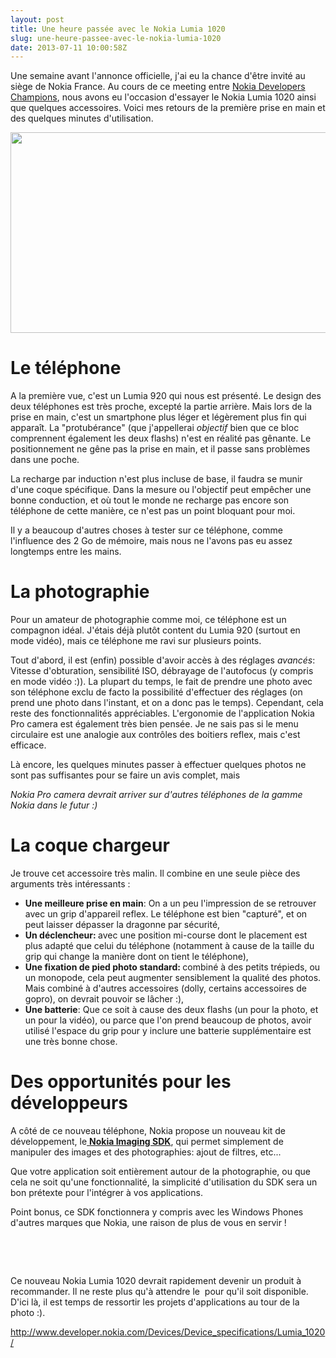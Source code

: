 ```yaml
---
layout: post
title: Une heure passée avec le Nokia Lumia 1020
slug: une-heure-passee-avec-le-nokia-lumia-1020
date: 2013-07-11 10:00:58Z
---
```


Une semaine avant l'annonce officielle, j'ai eu la chance d'être invité au siège de Nokia France. Au cours de ce meeting entre <a href="http://www.developer.nokia.com/Community/Champions/" target="_blank">Nokia Developers Champions</a>, nous avons eu l'occasion d'essayer le Nokia Lumia 1020 ainsi que quelques accessoires. Voici mes retours de la première prise en main et des quelques minutes d'utilisation.
<p style="text-align: center;"><img class="aligncenter" alt="" src="http://www.developer.nokia.com/Devices/Device_specifications/Lumia_1020/Lumia_1020_main.png" width="612" height="321" /></p>

<h1>Le téléphone</h1>
A la première vue, c'est un Lumia 920 qui nous est présenté. Le design des deux téléphones est très proche, excepté la partie arrière. Mais lors de la prise en main, c'est un smartphone plus léger et légèrement plus fin qui apparaît. La "protubérance" (que j'appellerai <em>objectif</em> bien que ce bloc comprennent également les deux flashs) n'est en réalité pas gênante. Le positionnement ne gêne pas la prise en main, et il passe sans problèmes dans une poche.

La recharge par induction n'est plus incluse de base, il faudra se munir d'une coque spécifique. Dans la mesure ou l'objectif peut empêcher une bonne conduction, et où tout le monde ne recharge pas encore son téléphone de cette manière, ce n'est pas un point bloquant pour moi.

Il y a beaucoup d'autres choses à tester sur ce téléphone, comme l'influence des 2 Go de mémoire, mais nous ne l'avons pas eu assez longtemps entre les mains.
<h1>La photographie</h1>
Pour un amateur de photographie comme moi, ce téléphone est un compagnon idéal. J'étais déjà plutôt content du Lumia 920 (surtout en mode vidéo), mais ce téléphone me ravi sur plusieurs points.

Tout d'abord, il est (enfin) possible d'avoir accès à des réglages <em>avancés</em>: Vitesse d'obturation, sensibilité ISO, débrayage de l'autofocus (y compris en mode vidéo :)). La plupart du temps, le fait de prendre une photo avec son téléphone exclu de facto la possibilité d'effectuer des réglages (on prend une photo dans l'instant, et on a donc pas le temps). Cependant, cela reste des fonctionnalités appréciables. L'ergonomie de l'application Nokia Pro camera est également très bien pensée. Je ne sais pas si le menu circulaire est une analogie aux contrôles des boitiers reflex, mais c'est efficace.

Là encore, les quelques minutes passer à effectuer quelques photos ne sont pas suffisantes pour se faire un avis complet, mais

<em>Nokia Pro camera devrait arriver sur d'autres téléphones de la gamme Nokia dans le futur :)</em>
<h1>La coque chargeur</h1>
Je trouve cet accessoire très malin. Il combine en une seule pièce des arguments très intéressants :
<ul>
	<li><strong>Une meilleure prise en main</strong>: On a un peu l'impression de se retrouver avec un grip d'appareil reflex. Le téléphone est bien "capturé", et on peut laisser dépasser la dragonne par sécurité,</li>
	<li><strong>Un déclencheur: </strong>avec une position mi-course dont le placement est plus adapté que celui du téléphone (notamment à cause de la taille du grip qui change la manière dont on tient le téléphone),</li>
	<li><strong>Une fixation de pied photo standard: </strong>combiné à des petits trépieds, ou un monopode, cela peut augmenter sensiblement la qualité des photos. Mais combiné à d'autres accessoires (dolly, certains accessoires de gopro), on devrait pouvoir se lâcher :),</li>
	<li><strong>Une batterie</strong>: Que ce soit à cause des deux flashs (un pour la photo, et un pour la vidéo), ou parce que l'on prend beaucoup de photos, avoir utilisé l'espace du grip pour y inclure une batterie supplémentaire est une très bonne chose.</li>
</ul>
<h1>Des opportunités pour les développeurs</h1>
A côté de ce nouveau téléphone, Nokia propose un nouveau kit de développement, le<a href="http://www.developer.nokia.com/Develop/Windows_Phone/nokia_apis/imaging.xhtml"> <strong>Nokia Imaging SDK</strong></a>, qui permet simplement de manipuler des images et des photographies: ajout de filtres, etc...

Que votre application soit entièrement autour de la photographie, ou que cela ne soit qu'une fonctionnalité, la simplicité d'utilisation du SDK sera un bon prétexte pour l'intégrer à vos applications.

Point bonus, ce SDK fonctionnera y compris avec les Windows Phones d'autres marques que Nokia, une raison de plus de vous en servir !

&nbsp;

&nbsp;

Ce nouveau Nokia Lumia 1020 devrait rapidement devenir un produit à recommander. Il ne reste plus qu'à attendre le  pour qu'il soit disponible. D'ici là, il est temps de ressortir les projets d'applications au tour de la photo :).

<a href="http://www.developer.nokia.com/Devices/Device_specifications/Lumia_1020/">http://www.developer.nokia.com/Devices/Device_specifications/Lumia_1020/</a>

&nbsp;
